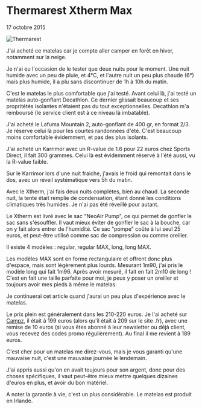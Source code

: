 # Thermarest Xtherm Max

17 octobre 2015

![Thermarest](https://voyage.wains.be/images/helix200-thermarest.jpg)

J'ai acheté ce matelas car je compte aller camper en forêt en hiver, notamment sur la neige.

Je n'ai eu l'occasion de le tester que deux nuits pour le moment. Une nuit humide avec un peu de pluie, et 4°C, et l'autre nuit un peu plus chaude (6°) mais plus humide, il a plu sans discontinuer de 1h à 10h du matin.

C'est le matelas le plus comfortable que j'ai testé. Avant celui là, j'ai testé un matelas auto-gonflant Decathlon. Ce dernier glissait beaucoup et ses propritétés isolantes n'étaient pas du tout exceptionnelles. Decathlon m'a remboursé (le service client est à ce niveau là imbatable).

J'ai acheté le Lafuma Mountain 2, auto-gonflant de 400 gr, en format 2/3. Je réserve celui là pour les courtes randonnées d'été. C'est beaucoup moins comfortable évidemment, et pas des plus isolants.

J'ai acheté un Karrimor avec un R-value de 1.6 pour 22 euros chez Sports Direct, il fait 300 grammes. Celui là est évidemment réservé à l'été aussi, vu la R-value faible.

Sur le Karrimor lors d'une nuit fraiche, j'avais le froid qui remontait dans le dos, avec un réveil systématique vers 5h du matin.

Avec le Xtherm, j'ai fais deux nuits complètes, bien au chaud. La seconde nuit, la tente était remplie de condensation, étant donné les conditions climatiques très humides. Je n'ai pas été réveillé pour autant.

Le Xtherm est livré avec le sac "NeoAir Pump", ce qui permet de gonfler le sac sans s'ésouffler. Il vaut mieux éviter de gonfler le sac à la bouche, car on y fait alors entrer de l'humidité. Ce sac "pompe" coûte à lui seul 25 euros, et peut-être utilisé comme sac de compression ou comme oreiller.

Il existe 4 modèles : regular, regular MAX, long, long MAX.

Les modèles MAX sont en forme rectangulaire et offrent donc plus d'espace, mais sont légèrement plus lourds. Mesurant 1m90, j'ai pris le modèle long qui fait 1m96. Après avoir mesuré, il fait en fait 2m10 de long ! C'est en fait une taille parfaite pour moi, je peux y poser un oreiller et toujours avoir mes pieds à même le matelas.

Je continuerai cet article quand j'aurai un peu plus d'expérience avec le matelas.

Le prix plein est généralement dans les 210-220 euros. Je l'ai acheté sur [Campz](www.campz.be), il était à 199 euros (alors qu'il était à 209 sur le site .fr), avec une remise de 10 euros (si vous êtes abonné à leur newsletter ou déjà client, vous recevez des codes promo régulièrement). Au final il me revient à 189 euros.

C'est cher pour un matelas me direz-vous, mais je vous garanti qu'une mauvaise nuit, c'est une mauvaise journée le lendemain.

J'ai appris aussi qu'on en avait toujours pour son argent, donc pour des choses spécifiques, il vaut peut-être mieux mettre quelques dizaines d'euros en plus, et avoir du bon matériel.

A noter la garantie à vie, c'est un plus considérable. Le matelas est produit en Irlande.
